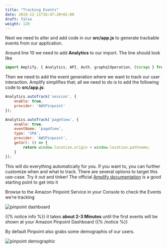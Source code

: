 ```yaml
---
title: "Tracking Events"
date: 2019-12-11T16:47:20+01:00
draft: false
weight: 120
---
```

Next we need to alter and add code in our **src/app.js** to generate trackable events from our application. 

Around line 10 we need to add **Analytics** to our import. The line should look like 

```javascript
import Amplify, { Analytics, API, Auth, graphqlOperation, Storage } from 'aws-amplify';
```

Then we need to add the event generation where we want to track our user interaction. 
Amplify simplifies that; all we need to do is to add the following code to **src/app.js**:  

```javascript
Analytics.autoTrack('session', {
    enable: true,
    provider: 'AWSPinpoint'
});

Analytics.autoTrack('pageView', {
    enable: true,
    eventName: 'pageView',
    type: 'SPA',
    provider: 'AWSPinpoint',
    getUrl: () => {
        return window.location.origin + window.location.pathname;
    }
});
```

This will do everything automatically for you. If you want to, you can further customize when and what to track. There are several options to target this use-case. Try it out and tinker! The official [Amplify documentation](https://aws-amplify.github.io/docs/js/analytics) is a good starting point to get into it

Browse to the Amazon Pinpoint Service in your Console to check the Events we're tracking

![pinpoint dashboard](/images/pinpoint_dashboard.png)

{{% notice info %}}
it takes **about 2-3 Minutes** until the first events will be shown at your Amazon Pinpoint Dashboard
{{% /notice %}}

By default Pinpoint also grabs some demographis of our users.

![pinpoint demographic](/images/pinpoint_demographics.png)
